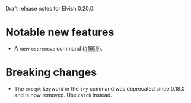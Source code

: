 Draft release notes for Elvish 0.20.0.

# Notable new features

-   A new `os:remove` command ([#1659](https://b.elv.sh/1659)).

# Breaking changes

-   The `except` keyword in the `try` command was deprecated since 0.18.0 and is
    now removed. Use `catch` instead.
